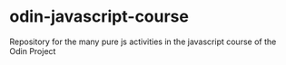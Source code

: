 # odin-javascript-course
Repository for the many pure js activities in the javascript course of the Odin Project
